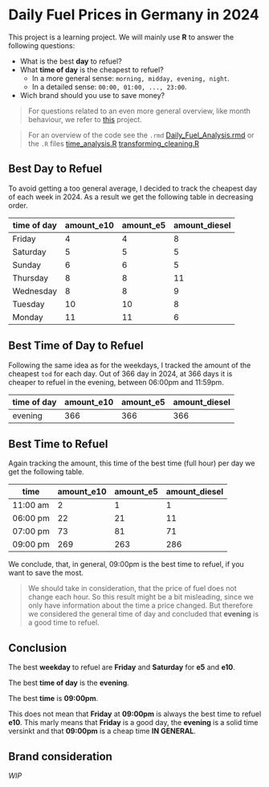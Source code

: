 # Daily Fuel Prices in Germany in 2024

This project is a learning project.
We will mainly use **R** to answer the following questions:
- What is the best **day** to refuel?
- What **time of day** is the cheapest to refuel?
  - In a more general sense: ``morning, midday, evening, night``.
  - In a detailed sense: ``00:00, 01:00, ..., 23:00``.
- Wich brand should you use to save money?

> For questions related to an even more general overview, like month behaviour, we refer to [this](https://github.com/remmadlog/Data_Analysis_Fuel_Prices/tree/master) project.

> For an overview of the code see the ``.rmd`` [Daily_Fuel_Analysis.rmd](Daily_Fuel_Analysis.rmd) or the ``.R`` files 
> [time_analysis.R](time_analysis.R)
> [transforming_cleaning.R](transforming_cleaning.R)

## Best Day to Refuel
To avoid getting a too general average, I decided to track the cheapest day of each week in 2024.
As a result we get the following table in decreasing order.

| time of day | amount_e10  | amount_e5 | amount_diesel  |
|-------------|-------------|-----------|----------------|
| Friday      | 4           |  4        | 8              | 
| Saturday    | 5           | 5         | 5              |
| Sunday      | 6           | 6         | 5              |
| Thursday    | 8           | 8         | 11             |
| Wednesday   | 8           | 8         | 9              |
| Tuesday     | 10          | 10        | 8              |
| Monday      | 11          | 11        | 6              |


## Best Time of Day to Refuel

Following the same idea as for the weekdays, I tracked the amount of the cheapest ``tod`` for each day.
Out of 366 day in 2024, at 366 days it is cheaper to refuel in the evening, between 06:00pm and 11:59pm.

| time of day | amount_e10 | amount_e5 | amount_diesel |
|-------------|------------|-----------|---------------|
| evening     | 366        | 366       | 366           |


## Best Time to Refuel

Again tracking the amount, this time of the best time (full hour) per day we get the following table.

| time     | amount_e10 | amount_e5 | amount_diesel |
|----------|------------|-----------|---------------|
| 11:00 am | 2          | 1         | 1             |
| 06:00 pm | 22         | 21        | 11            |
| 07:00 pm | 73         | 81        | 71            |
| 09:00 pm | 269        | 263       | 286           |

We conclude, that, in general, 09:00pm is the best time to refuel, if you want to save the most.
> We should take in consideration, that the price of fuel does not change each hour. So this result might be a bit misleading, 
> since we only have information about the time a price changed.
> But therefore we considered the general time of day and concluded that **evening** is a good time to refuel.


## Conclusion

The best **weekday** to refuel are **Friday** and **Saturday** for **e5** and **e10**.

The best **time of day** is the **evening**.

The best **time** is **09:00pm**.

This does not mean that **Friday** at **09:00pm** is always the best time to refuel **e10**.
This marly means that **Friday** is a good day, the **evening** is a solid time versinkt and that **09:00pm** is a cheap time **IN GENERAL**.


## Brand consideration
_WIP_